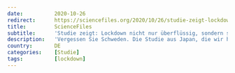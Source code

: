 ```yaml
---
date:          2020-10-26
redirect:      https://sciencefiles.org/2020/10/26/studie-zeigt-lockdown-nicht-nur-uberflussig-sondern-schadlich-japan-als-gamechanger/
title:         ScienceFiles
subtitle:      'Studie zeigt: Lockdown nicht nur überflüssig, sondern schädlich. Japan als Gamechanger'
description:   'Vergessen Sie Schweden. Die Studie aus Japan, die wir heute besprechen, ist nach unserer Ansicht ein absoluter Game-Changer. Denn sie zeigt, dass ein Lockdown vollkommen überflüssig ist, stellt also die Erkenntnisse bereit, die wir im März noch nicht hatten. Zunächst die Daten für Japan: Die Entwicklung von Fallzahl und der Anzahl an COVID-19 Verstorbener ist…'
country:       DE
categories:    [Studie]
tags:          [lockdown]
---
```

